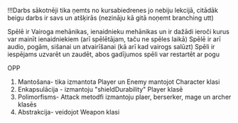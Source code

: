 !!!Darbs sākotnēji tika ņemts no kursabiedrenes jo nebiju lekcijā, citādāk beigu darbs ir savs un atšķirās (nezināju kā gitā noņemt branching utt)

Spēlē ir Vairoga mehānikas, ienaidnieku mehānikas un ir dažādi ieroči kurus var mainīt ienaidniekiem (arī spēlētājam, taču ne spēles laikā)
Spēlē ir arī audio, pogām, sišanai un atvairīšanai (kā arī kad vairogs salūzt)
Spēli ir iespējams uzvarēt un zaudēt, abos gadījumos spēli var restartēt ar pogu

OPP
1. Mantošana- tika izmantota Player un Enemy mantojot Character klasi
2. Enkapsulācija - izmantoju "shieldDurability" Player klasē 
3. Polimorfisms- Attack metodfi izmantoju plaer, berserker, mage un archer klasēs
4. Abstrakcija- veidojot Weapon klasi
